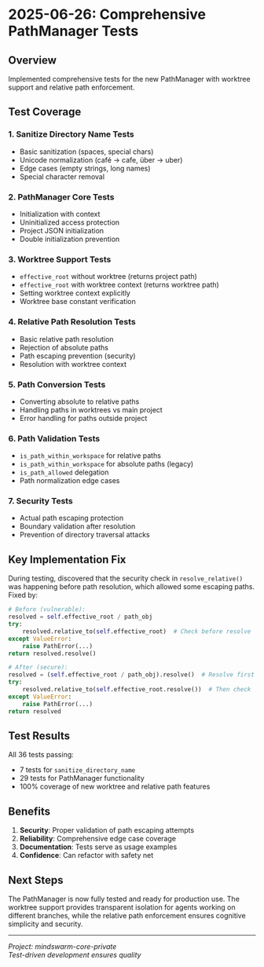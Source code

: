 # 2025-06-26: Comprehensive PathManager Tests

## Overview

Implemented comprehensive tests for the new PathManager with worktree support and relative path enforcement.

## Test Coverage

### 1. Sanitize Directory Name Tests
- Basic sanitization (spaces, special chars)
- Unicode normalization (café → cafe, über → uber)
- Edge cases (empty strings, long names)
- Special character removal

### 2. PathManager Core Tests
- Initialization with context
- Uninitialized access protection
- Project JSON initialization
- Double initialization prevention

### 3. Worktree Support Tests
- `effective_root` without worktree (returns project path)
- `effective_root` with worktree context (returns worktree path)
- Setting worktree context explicitly
- Worktree base constant verification

### 4. Relative Path Resolution Tests
- Basic relative path resolution
- Rejection of absolute paths
- Path escaping prevention (security)
- Resolution with worktree context

### 5. Path Conversion Tests
- Converting absolute to relative paths
- Handling paths in worktrees vs main project
- Error handling for paths outside project

### 6. Path Validation Tests
- `is_path_within_workspace` for relative paths
- `is_path_within_workspace` for absolute paths (legacy)
- `is_path_allowed` delegation
- Path normalization edge cases

### 7. Security Tests
- Actual path escaping protection
- Boundary validation after resolution
- Prevention of directory traversal attacks

## Key Implementation Fix

During testing, discovered that the security check in `resolve_relative()` was happening before path resolution, which allowed some escaping paths. Fixed by:

```python
# Before (vulnerable):
resolved = self.effective_root / path_obj
try:
    resolved.relative_to(self.effective_root)  # Check before resolve
except ValueError:
    raise PathError(...)
return resolved.resolve()

# After (secure):
resolved = (self.effective_root / path_obj).resolve()  # Resolve first
try:
    resolved.relative_to(self.effective_root.resolve())  # Then check
except ValueError:
    raise PathError(...)
return resolved
```

## Test Results

All 36 tests passing:
- 7 tests for `sanitize_directory_name`
- 29 tests for PathManager functionality
- 100% coverage of new worktree and relative path features

## Benefits

1. **Security**: Proper validation of path escaping attempts
2. **Reliability**: Comprehensive edge case coverage
3. **Documentation**: Tests serve as usage examples
4. **Confidence**: Can refactor with safety net

## Next Steps

The PathManager is now fully tested and ready for production use. The worktree support provides transparent isolation for agents working on different branches, while the relative path enforcement ensures cognitive simplicity and security.

---

*Project: mindswarm-core-private*  
*Test-driven development ensures quality*